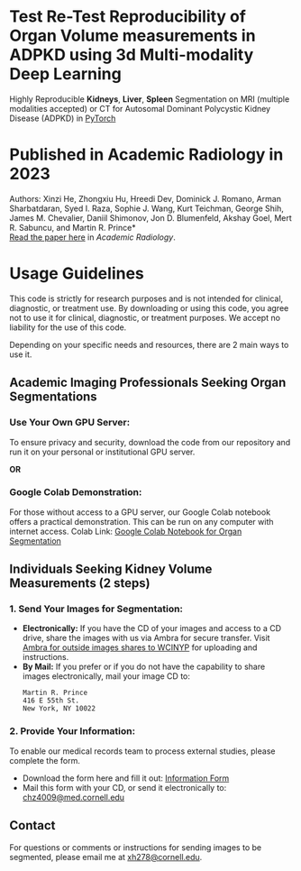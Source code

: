 # Test Re-Test Reproducibility of Organ Volume measurements in ADPKD using 3d Multi-modality Deep Learning 

Highly Reproducible **Kidneys**, **Liver**, **Spleen** Segmentation on MRI (multiple modalities accepted) or CT for Autosomal Dominant Polycystic Kidney Disease (ADPKD)  in [PyTorch](https://github.com/pytorch/pytorch)

# Published in Academic Radiology in 2023
Authors: Xinzi He, Zhongxiu Hu, Hreedi Dev, Dominick J. Romano, Arman Sharbatdaran, Syed I. Raza, Sophie J. Wang, Kurt Teichman, George Shih, James M. Chevalier, Daniil Shimonov, Jon D. Blumenfeld, Akshay Goel, Mert R. Sabuncu, and Martin R. Prince*  
[Read the paper here](https://pubmed.ncbi.nlm.nih.gov/37798206/) in *Academic Radiology*.


# Usage Guidelines

This code is strictly for research purposes and is not intended for clinical, diagnostic, or treatment use. By downloading or using this code, you agree not to use it for clinical, diagnostic, or treatment purposes. We accept no liability for the use of this code.

Depending on your specific needs and resources, there are 2 main ways to use it.

## Academic Imaging Professionals Seeking Organ Segmentations

### **Use Your Own GPU Server:** 
To ensure privacy and security, download the code from our repository and run it on your personal or institutional GPU server.
  
 **OR**

### Google Colab Demonstration: 
For those without access to a GPU server, our Google Colab notebook offers a practical demonstration. This can be run on any computer with internet access. Colab Link: [Google Colab Notebook for Organ Segmentation](https://colab.research.google.com/drive/1ERM0X_n2cY0SHMkWsbJ2Tv6dzRHF0wLl?usp=sharing)

## Individuals Seeking Kidney Volume Measurements (2 steps)

### 1. **Send Your Images for Segmentation:**  
   - **Electronically:** If you have the CD of your images and access to a CD drive, share the images with us via Ambra for secure transfer. Visit [Ambra for outside images shares to WCINYP](http://wcinyp.ambrahealth.com/share/patient_out) for uploading and instructions.
   - **By Mail:** If you prefer or if you do not have the capability to share images electronically, mail your image CD to:  
     ```
     Martin R. Prince
     416 E 55th St.  
     New York, NY 10022  
     ```
### 2. **Provide Your Information:** 
To enable our medical records team to process external studies, please complete the form. 
   - Download the form here and fill it out: [Information Form](https://docs.google.com/document/d/1PrVgQNgWP4-ynBI1yuNHDadEK7shuUxA/edit?usp=sharing&ouid=107183000046989518204&rtpof=true&sd=true)  
   - Mail this form with your CD, or send it electronically to: <chz4009@med.cornell.edu>

## Contact

For questions or comments or instructions for sending images to be segmented, please email me at <xh278@cornell.edu>.
